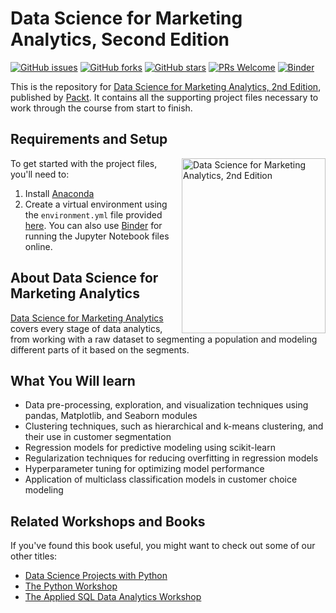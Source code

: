 # Data Science for Marketing Analytics, Second Edition

[![GitHub issues](https://img.shields.io/github/issues/PacktPublishing/Data-Science-for-Marketing-Analytics-Second-Edition)](https://github.com/PacktPublishing/Data-Science-for-Marketing-Analytics-Second-Edition/issues)
[![GitHub forks](https://img.shields.io/github/forks/PacktPublishing/Data-Science-for-Marketing-Analytics-Second-Edition)](https://github.com/PacktPublishing/Data-Science-for-Marketing-Analytics-Second-Edition/network)
[![GitHub stars](https://img.shields.io/github/stars/PacktPublishing/Data-Science-for-Marketing-Analytics-Second-Edition)](https://github.com/PacktPublishing/Data-Science-for-Marketing-Analytics-Second-Edition/stargazers)
[![PRs Welcome](https://img.shields.io/badge/PRs-welcome-brightgreen.svg)](https://github.com/PacktPublishing/Data-Science-for-Marketing-Analytics-Second-Edition/pulls)
[![Binder](https://mybinder.org/badge_logo.svg)](https://mybinder.org/v2/gh/PacktPublishing/The-Data-Science-for-Marketing-Analytics-Workshop/master)

This is the repository for [Data Science for Marketing Analytics, 2nd Edition](https://packt.link/a/1800560478), published by [Packt](https://www.packtpub.com/?utm_source=github). It contains all the supporting project files necessary to work through the course from start to finish.

## Requirements and Setup
<a href="https://packt.link/a/1800560478"><img src="https://static.packt-cdn.com/products/9781800560475/cover/smaller" alt="Data Science for Marketing Analytics, 2nd Edition" height="280px" width="230px" align="right" this.target="_blank"></a>

To get started with the project files, you'll need to:
1. Install [Anaconda](https://www.anaconda.com/distribution/)
2. Create a virtual environment using the `environment.yml` file provided [here](https://raw.githubusercontent.com/PacktPublishing/Data-Science-for-Marketing-Analytics-Second-Edition/master/environment.yml). You can also use [Binder](https://mybinder.org/v2/gh/PacktPublishing/The-Data-Science-for-Marketing-Analytics-Workshop/master) for running the Jupyter Notebook files online.


## About Data Science for Marketing Analytics

[Data Science for Marketing Analytics](https://packt.link/a/1800560478) covers every stage of data analytics, from working with a raw dataset to segmenting a population and modeling different parts of it based on the segments.

## What You Will learn
* Data pre-processing, exploration, and visualization techniques using pandas, Matplotlib, and Seaborn modules
* Clustering techniques, such as hierarchical and k-means clustering, and their use in customer segmentation
* Regression models for predictive modeling using scikit-learn
* Regularization techniques for reducing overfitting in regression models
* Hyperparameter tuning for optimizing model performance
* Application of multiclass classification models in customer choice modeling

## Related Workshops and Books
If you've found this book useful, you might want to check out some of our other titles:
* [Data Science Projects with Python](https://www.amazon.com/Data-Science-Projects-Python-approach/dp/1800564481/ref=sr_1_2?dchild=1&keywords=data+science+projects+packt&qid=1630496866&sr=8-2)
* [The Python Workshop](https://www.amazon.com/Python-Workshop-Interactive-Approach-Learning/dp/1839218851/ref=sr_1_1?dchild=1&keywords=the+python+workshop&qid=1630565130&sr=8-1)
* [The Applied SQL Data Analytics Workshop](https://www.amazon.com/Applied-SQL-Data-Analytics-Workshop/dp/1800203675/ref=sr_1_1?crid=EQEMIS85KGRF&dchild=1&keywords=the+applied+sql+data+analytics+workshop&qid=1630565366&sprefix=the+applied+sq%2Caps%2C378&sr=8-1)
